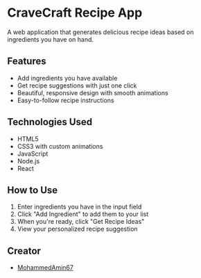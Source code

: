 # CraveCraft Recipe App

A web application that generates delicious recipe ideas based on ingredients you have on hand.

## Features

- Add ingredients you have available
- Get recipe suggestions with just one click
- Beautiful, responsive design with smooth animations
- Easy-to-follow recipe instructions

## Technologies Used

- HTML5
- CSS3 with custom animations
- JavaScript
- Node.js
- React

## How to Use

1. Enter ingredients you have in the input field
2. Click "Add Ingredient" to add them to your list
3. When you're ready, click "Get Recipe Ideas" 
4. View your personalized recipe suggestion

## Creator

- [MohammedAmin67](https://github.com/MohammedAmin67)